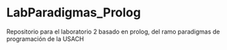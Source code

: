 # LabParadigmas_Prolog
Repositorio para el laboratorio 2 basado en prolog, del ramo paradigmas de programación de la USACH
